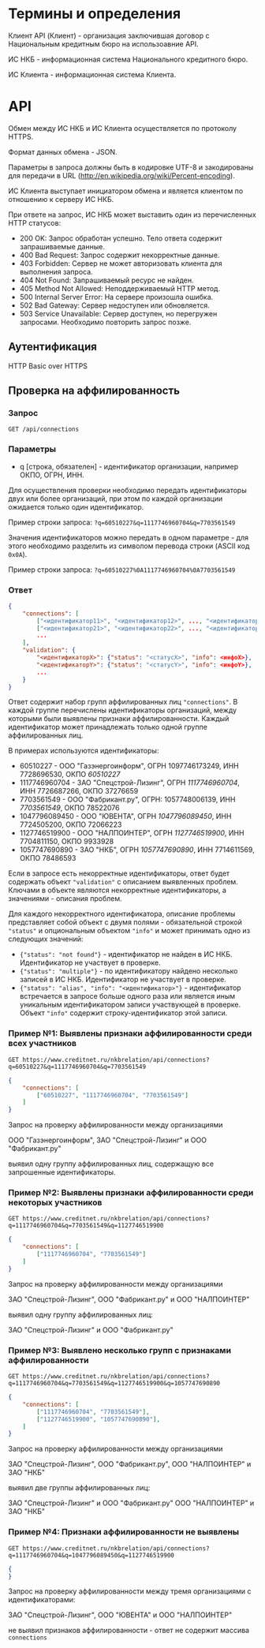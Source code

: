 Термины и определения
=====================

Клиент API (Клиент) - организация заключившая договор с Национальным кредитным бюро 
на использоавние API.

ИС НКБ - информационная система Национального кредитного бюро.

ИС Клиента - информационная система Клиента.


API
===

Обмен между ИС НКБ и ИС Клиента осуществляется по протоколу HTTPS. 

Формат данных обмена - JSON. 

Параметры в запроса должны быть в кодировке UTF-8 и закодированы 
для передачи в URL (http://en.wikipedia.org/wiki/Percent-encoding).

ИС Клиента выступает инициатором обмена и является клиентом по отношению к 
серверу ИС НКБ.

При ответе на запрос, ИС НКБ может выставить один из перечисленных HTTP статусов:

* 200 OK: Запрос обработан успешно. Тело ответа содержит запрашиваемые данные.
* 400 Bad Request: Запрос содержит некорректные данные.
* 403 Forbidden: Сервер не может авторизовать клиента для выполнения запроса.
* 404 Not Found: Запрашиваемый ресурс не найден.
* 405 Method Not Allowed: Неподдерживаемый HTTP метод.
* 500 Internal Server Error: На сервере произошла ошибка.
* 502 Bad Gateway: Сервер недоступен или обновляется.
* 503 Service Unavailable: Сервер доступен, но перегружен запросами. Необходимо 
повторить запрос позже.


Аутентификация
--------------

HTTP Basic over HTTPS


Проверка на аффилированность
----------------------------

### Запрос

`GET /api/connections`

### Параметры

* q [строка, обязателен] - идентификатор организации, например ОКПО, ОГРН, ИНН.

Для осуществления проверки необходимо передать идентификаторы двух или более 
организаций, при этом по каждой организации ожидается только один идентификатор.

Пример строки запроса: `?q=60510227&q=1117746960704&q=7703561549`

Значения идентификаторов можно передать в одном параметре - для этого 
необходимо разделить из символом перевода строки (ASCII код `0x0A`).

Пример строки запроса: `?q=60510227%0A1117746960704%0A7703561549`

### Ответ

```json
{
    "connections": [
        ["<идентификатор11>", "<идентификатор12>", ..., "<идентификатор1N>"],
        ["<идентификатор21>", "<идентификатор22>", ..., "<идентификатор2M>"],
        ...
    ],
    "validation": {
        "<идентификаторX>": {"status": "<статусX>", "info": <инфоX>},
        "<идентификаторY>": {"status": "<статусY>", "info": <инфоY>},
        ...
    }
}
```

Ответ содержит набор групп аффилированных лиц `"connections"`.
В каждой группе перечислены идентификаторы организаций, между которыми были 
выявлены признаки аффилированности. Каждый идентификатор может принадлежать только 
одной группе аффилированных лиц.

В примерах используются идентификаторы: 

* 60510227 - ООО "Газэнергоинформ", ОГРН 1097746173249, ИНН 7728696530, ОКПО *60510227*
* 1117746960704 - ЗАО "Спецстрой-Лизинг", ОГРН *1117746960704*, ИНН 7726687266, ОКПО 37276659
* 7703561549 - ООО "Фабрикант.ру", ОГРН: 1057748006139, ИНН *7703561549*, ОКПО 78522076
* 1047796089450 - ООО "ЮВЕНТА", ОГРН *1047796089450*, ИНН 7724505200, ОКПО 72066223
* 1127746519900 - ООО "НАЛПОИНТЕР", ОГРН *1127746519900*, ИНН 7704811150, ОКПО 9933928
* 1057747690890 - ЗАО "НКБ", ОГРН *1057747690890*, ИНН 7714611569, ОКПО 78486593

Если в запросе есть некорректные идентификаторы, ответ будет содержать объект
`"validation"` с описанием выявленных проблем. Ключами в объекте являются
некорректные идентификаторы, а значениями - описания проблем.

Для каждого некорректного идентификатора, описание проблемы представляет собой 
объект с двумя полями - обязательной строкой `"status"` и опциональным объектом `"info"`
и может принимать одно из следующих значений:

* `{"status": "not found"}` - идентификатор не найден в ИС НКБ. Идентификатор не участвует в проверке.
* `{"status": "multiple"}` - по идентификатору найдено несколько записей в ИС НКБ.
Идентификатор не участвует в проверке.
* `{"status": "alias", "info": "<идентификатор>"}` - идентификатор встречается в
запросе больше одного раза или является иным уникальным идентификатором записи
участвующей в проверке. Объект `"info"` содержит строку-идентификатор этой записи.


### Пример №1: Выявлены признаки аффилированности среди всех участников

`GET https://www.creditnet.ru/nkbrelation/api/connections?q=60510227&q=1117746960704&q=7703561549`

```json
{
    "connections": [
        ["60510227", "1117746960704", "7703561549"]
    ]
}
```

Запрос на проверку аффилированности между организациями 

ООО "Газэнергоинформ", ЗАО "Спецстрой-Лизинг" и ООО "Фабрикант.ру"

выявил одну группу аффилированных лиц, содержащую все запрошенные идентификаторы.


### Пример №2: Выявлены признаки аффилированности среди некоторых участников

`GET https://www.creditnet.ru/nkbrelation/api/connections?q=1117746960704&q=7703561549&q=1127746519900`

```json
{
    "connections": [
        ["1117746960704", "7703561549"]
    ]
}
```

Запрос на проверку аффилированности между организациями 

ЗАО "Спецстрой-Лизинг", ООО "Фабрикант.ру" и ООО "НАЛПОИНТЕР"

выявил одну группу аффилированных лиц:

ЗАО "Спецстрой-Лизинг" и ООО "Фабрикант.ру"


### Пример №3: Выявлено несколько групп с признаками аффилированности

`GET https://www.creditnet.ru/nkbrelation/api/connections?q=1117746960704&q=7703561549&q=1127746519900&q=1057747690890`

```json
{
    "connections": [
        ["1117746960704", "7703561549"],
        ["1127746519900", "1057747690890"],
    ]
}
```

Запрос на проверку аффилированности между организациями 

ЗАО "Спецстрой-Лизинг", ООО "Фабрикант.ру", ООО "НАЛПОИНТЕР" и ЗАО "НКБ"

выявил две группы аффилированных лиц:

ЗАО "Спецстрой-Лизинг" и ООО "Фабрикант.ру"
ООО "НАЛПОИНТЕР" и ЗАО "НКБ"


### Пример №4: Признаки аффилированности не выявлены

`GET https://www.creditnet.ru/nkbrelation/api/connections?q=1117746960704&q=1047796089450&q=1127746519900`

```json
{
}
```

Запрос на проверку аффилированности между тремя организациями с идентификаторами:

ЗАО "Спецстрой-Лизинг", ООО "ЮВЕНТА" и ООО "НАЛПОИНТЕР"

не выявил признаков аффилированности - ответ не содержит массива `connections`

